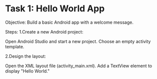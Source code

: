 # Task 1: Hello World App

Objective: Build a basic Android app with a
welcome message.

Steps:
1.Create a new Android project:

Open Android Studio and start a new
project.
Choose an empty activity template.

2.Design the layout:

Open the XML layout file
(activity_main.xml).
Add a TextView element to display "Hello
World."
